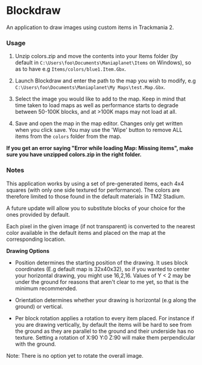 # Blockdraw

An application to draw images using custom items in Trackmania 2.

### Usage

1. Unzip colors.zip and move the contents into your Items folder (by default in `C:\Users\foo\Documents\Maniaplanet\Items` on Windows), so as to have e.g `Items/colors/blue1.Item.Gbx`.

2. Launch Blockdraw and enter the path to the map you wish to modify, e.g `C:\Users\foo\Documents\Maniaplanet\My Maps\test.Map.Gbx`.

3. Select the image you would like to add to the map. Keep in mind that time taken to load maps as well as performance starts to degrade between 50-100K blocks, and at >100K maps may not load at all.

4. Save and open the map in the map editor. Changes only get written when you click save. You may use the 'Wipe' button to remove ALL items from the `colors` folder from the map.

__If you get an error saying "Error while loading Map: Missing items", make sure you have unzipped colors.zip in the right folder.__


### Notes

This application works by using a set of pre-generated items, each 4x4 squares (with only one side textured for performance). The colors are therefore limited to those found in the default materials in TM2 Stadium.

A future update will allow you to substitute blocks of your choice for the ones provided by default.

Each pixel in the given image (if not transparent) is converted to the nearest color available in the default items and placed on the map at the corresponding location.

__Drawing Options__ 

* Position determines the starting position of the drawing. It uses block coordinates (E.g default map is 32x40x32), so if you wanted to center your horizontal drawing, you might use 16,2,16. Values of Y < 2 may be under the ground for reasons that aren't clear to me yet, so that is the minimum recommended.

* Orientation determines whether your drawing is horizontal (e.g along the ground) or vertical.

* Per block rotation applies a rotation to every item placed. For instance if you are drawing vertically, by default the items will be hard to see from the ground as they are parallel to the ground and their underside has no texture. Setting a rotation of X:90 Y:0 Z:90 will make them perpendicular with the ground.

Note: There is no option yet to rotate the overall image. 